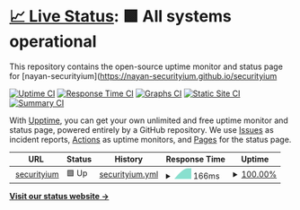 # [📈 Live Status](https://nayan-securityium.github.io/securityium): <!--live status--> **🟩 All systems operational**

This repository contains the open-source uptime monitor and status page for [nayan-securityium](https://nayan-securityium.github.io/securityium

[![Uptime CI](https://github.com/nayan-securityium/securityium/workflows/Uptime%20CI/badge.svg)](https://github.com/nayan-securityium/securityium/actions?query=workflow%3A%22Uptime+CI%22)
[![Response Time CI](https://github.com/nayan-securityium/securityium/workflows/Response%20Time%20CI/badge.svg)](https://github.com/nayan-securityium/securityium/actions?query=workflow%3A%22Response+Time+CI%22)
[![Graphs CI](https://github.com/nayan-securityium/securityium/workflows/Graphs%20CI/badge.svg)](https://github.com/nayan-securityium/securityium/actions?query=workflow%3A%22Graphs+CI%22)
[![Static Site CI](https://github.com/nayan-securityium/securityium/workflows/Static%20Site%20CI/badge.svg)](https://github.com/nayan-securityium/securityium/actions?query=workflow%3A%22Static+Site+CI%22)
[![Summary CI](https://github.com/nayan-securityium/securityium/workflows/Summary%20CI/badge.svg)](https://github.com/nayan-securityium/securityium/actions?query=workflow%3A%22Summary+CI%22)

With [Upptime](https://upptime.js.org), you can get your own unlimited and free uptime monitor and status page, powered entirely by a GitHub repository. We use [Issues](https://github.com/nayan-securityium/securityium/issues) as incident reports, [Actions](https://github.com/nayan-securityium/securityium/actions) as uptime monitors, and [Pages](https://nayan-securityium.github.io/securityium) for the status page.

<!--start: status pages-->
<!-- This summary is generated by Upptime (https://github.com/upptime/upptime) -->
<!-- Do not edit this manually, your changes will be overwritten -->
<!-- prettier-ignore -->
| URL | Status | History | Response Time | Uptime |
| --- | ------ | ------- | ------------- | ------ |
| <img alt="" src="https://icons.duckduckgo.com/ip3/www.securityium.com.ico" height="13"> [securityium](https://www.securityium.com) | 🟩 Up | [securityium.yml](https://github.com/nayan-securityium/securityium/commits/HEAD/history/securityium.yml) | <details><summary><img alt="Response time graph" src="./graphs/securityium/response-time-week.png" height="20"> 166ms</summary><br><a href="https://nayan-securityium.github.io/securityium/history/securityium"><img alt="Response time 166" src="https://img.shields.io/endpoint?url=https%3A%2F%2Fraw.githubusercontent.com%2Fnayan-securityium%2Fsecurityium%2FHEAD%2Fapi%2Fsecurityium%2Fresponse-time.json"></a><br><a href="https://nayan-securityium.github.io/securityium/history/securityium"><img alt="24-hour response time 166" src="https://img.shields.io/endpoint?url=https%3A%2F%2Fraw.githubusercontent.com%2Fnayan-securityium%2Fsecurityium%2FHEAD%2Fapi%2Fsecurityium%2Fresponse-time-day.json"></a><br><a href="https://nayan-securityium.github.io/securityium/history/securityium"><img alt="7-day response time 166" src="https://img.shields.io/endpoint?url=https%3A%2F%2Fraw.githubusercontent.com%2Fnayan-securityium%2Fsecurityium%2FHEAD%2Fapi%2Fsecurityium%2Fresponse-time-week.json"></a><br><a href="https://nayan-securityium.github.io/securityium/history/securityium"><img alt="30-day response time 166" src="https://img.shields.io/endpoint?url=https%3A%2F%2Fraw.githubusercontent.com%2Fnayan-securityium%2Fsecurityium%2FHEAD%2Fapi%2Fsecurityium%2Fresponse-time-month.json"></a><br><a href="https://nayan-securityium.github.io/securityium/history/securityium"><img alt="1-year response time 166" src="https://img.shields.io/endpoint?url=https%3A%2F%2Fraw.githubusercontent.com%2Fnayan-securityium%2Fsecurityium%2FHEAD%2Fapi%2Fsecurityium%2Fresponse-time-year.json"></a></details> | <details><summary><a href="https://nayan-securityium.github.io/securityium/history/securityium">100.00%</a></summary><a href="https://nayan-securityium.github.io/securityium/history/securityium"><img alt="All-time uptime 100.00%" src="https://img.shields.io/endpoint?url=https%3A%2F%2Fraw.githubusercontent.com%2Fnayan-securityium%2Fsecurityium%2FHEAD%2Fapi%2Fsecurityium%2Fuptime.json"></a><br><a href="https://nayan-securityium.github.io/securityium/history/securityium"><img alt="24-hour uptime 100.00%" src="https://img.shields.io/endpoint?url=https%3A%2F%2Fraw.githubusercontent.com%2Fnayan-securityium%2Fsecurityium%2FHEAD%2Fapi%2Fsecurityium%2Fuptime-day.json"></a><br><a href="https://nayan-securityium.github.io/securityium/history/securityium"><img alt="7-day uptime 100.00%" src="https://img.shields.io/endpoint?url=https%3A%2F%2Fraw.githubusercontent.com%2Fnayan-securityium%2Fsecurityium%2FHEAD%2Fapi%2Fsecurityium%2Fuptime-week.json"></a><br><a href="https://nayan-securityium.github.io/securityium/history/securityium"><img alt="30-day uptime 100.00%" src="https://img.shields.io/endpoint?url=https%3A%2F%2Fraw.githubusercontent.com%2Fnayan-securityium%2Fsecurityium%2FHEAD%2Fapi%2Fsecurityium%2Fuptime-month.json"></a><br><a href="https://nayan-securityium.github.io/securityium/history/securityium"><img alt="1-year uptime 100.00%" src="https://img.shields.io/endpoint?url=https%3A%2F%2Fraw.githubusercontent.com%2Fnayan-securityium%2Fsecurityium%2FHEAD%2Fapi%2Fsecurityium%2Fuptime-year.json"></a></details>

<!--end: status pages-->

[**Visit our status website →**](https://nayan-securityium.github.io/securityium)
